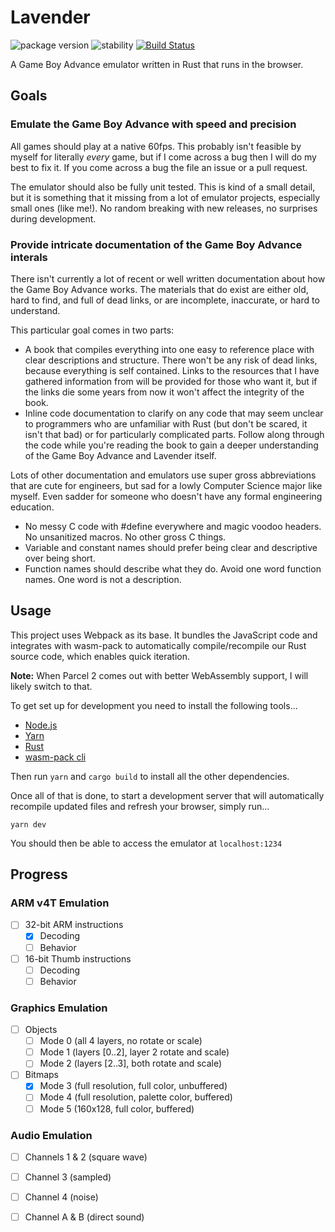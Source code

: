 # Lavender
![package version](https://img.shields.io/badge/lavender-v0.0.0-9394e4.svg)
![stability](https://img.shields.io/badge/stability-alpha-f2667b.svg)
[![Build Status](https://travis-ci.org/partheseas/lavender.svg?branch=master)](https://travis-ci.org/partheseas/lavender)

A Game Boy Advance emulator written in Rust that runs in the browser.

## Goals

### Emulate the Game Boy Advance with speed and precision
All games should play at a native 60fps. This probably isn't feasible by
myself for literally *every* game, but if I come across a bug then I will do my
best to fix it. If you come across a bug the file an issue or a pull request.

The emulator should also be fully unit tested. This is kind of a small detail,
but it is something that it missing from a lot of emulator projects,
especially small ones (like me!). No random breaking with new releases, no
surprises during development.

### Provide intricate documentation of the Game Boy Advance interals
There isn't currently a lot of recent or well written documentation about how
the Game Boy Advance works. The materials that do exist are either old, hard to
find, and full of dead links, or are incomplete, inaccurate, or hard to
understand.

This particular goal comes in two parts:
- A book that compiles everything into one easy to reference place
with clear descriptions and structure. There won't be any risk of dead links,
because everything is self contained. Links to the resources that I have
gathered information from will be provided for those who want it, but if the
links die some years from now it won't affect the integrity of the book.
- Inline code documentation to clarify on any code that may seem unclear to
programmers who are unfamiliar with Rust (but don't be scared, it isn't that
bad) or for particularly complicated parts. Follow along through the
code while you're reading the book to gain a deeper understanding of the
Game Boy Advance and Lavender itself.

Lots of other documentation and emulators use super gross abbreviations that
are cute for engineers, but sad for a lowly Computer Science major like myself.
Even sadder for someone who doesn't have any formal engineering education.
- No messy C code with #define everywhere and magic voodoo headers. No
unsanitized macros. No other gross C things.
- Variable and constant names should prefer being clear and descriptive over being short.
- Function names should describe what they do. Avoid one word function names.
One word is not a description.

## Usage
This project uses Webpack as its base. It bundles the JavaScript code and
integrates with wasm-pack to automatically compile/recompile our Rust source
code, which enables quick iteration.

**Note:** When Parcel 2 comes out with better WebAssembly support, I will likely
switch to that.

To get set up for development you need to install the following tools...

- [Node.js](https://nodejs.org)
- [Yarn](https://yarnpkg.com)
- [Rust](https://rustup.rs)
- [wasm-pack cli](https://rustwasm.github.io/wasm-pack/installer/)

Then run `yarn` and `cargo build` to install all the other dependencies.

Once all of that is done, to start a development server that will automatically
recompile updated files and refresh your browser, simply run...

```Shell
yarn dev
```

You should then be able to access the emulator at `localhost:1234`

## Progress

### ARM v4T Emulation
- [ ] 32-bit ARM instructions
  - [x] Decoding
  - [ ] Behavior
- [ ] 16-bit Thumb instructions
  - [ ] Decoding
  - [ ] Behavior

### Graphics Emulation
- [ ] Objects
  - [ ] Mode 0 (all 4 layers, no rotate or scale)
  - [ ] Mode 1 (layers [0..2], layer 2 rotate and scale)
  - [ ] Mode 2 (layers [2..3], both rotate and scale)
- [ ] Bitmaps
  - [x] Mode 3 (full resolution, full color, unbuffered)
  - [ ] Mode 4 (full resolution, palette color, buffered)
  - [ ] Mode 5 (160x128, full color, buffered)

### Audio Emulation
- [ ] Channels 1 & 2 (square wave)
- [ ] Channel 3 (sampled)
- [ ] Channel 4 (noise)
- [ ] Channel A & B (direct sound)

